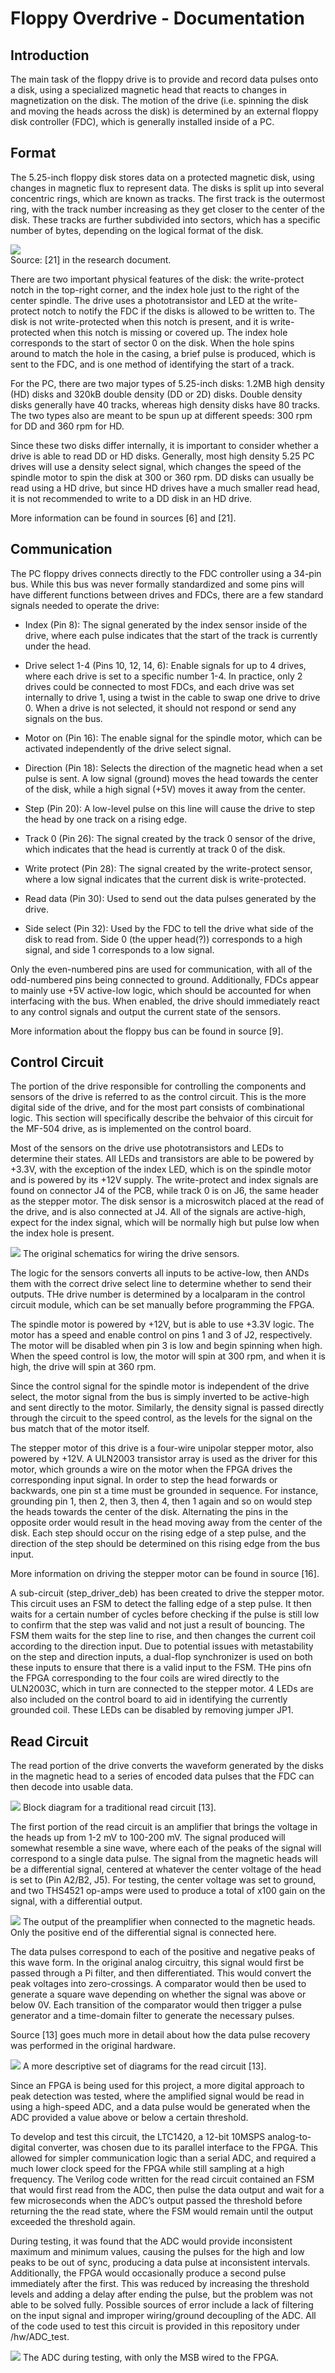 # Floppy Overdrive - Documentation

## Introduction

The main task of the floppy drive is to provide and record data pulses onto a disk, using a specialized magnetic head that reacts to changes in magnetization on the disk. The motion of the drive (i.e. spinning the disk and moving the heads across the disk) is determined by an external floppy disk controller (FDC), which is generally installed inside of a PC. 

## Format

The 5.25-inch floppy disk stores data on a protected magnetic disk, using changes in magnetic flux to represent data. The disks is split up into several concentric rings, which are known as tracks. The first track is the outermost ring, with the track number increasing as they get closer to the center of the disk. These tracks are further subdivided into sectors, which has a specific number of bytes, depending on the logical format of the disk.

![](img/geom.png)\
Source: [21] in the research document.

There are two important physical features of the disk: the write-protect notch in the top-right corner, and the index hole just to the right of the center spindle. The drive uses a phototransistor and LED at the write-protect notch to notify the FDC if the disks is allowed to be written to. The disk is not write-protected when this notch is present, and it is write-protected when this notch is missing or covered up. The index hole corresponds to the start of sector 0 on the disk. When the hole spins around to match the hole in  the casing, a brief pulse is produced, which is sent to the FDC, and is one method of identifying the start of a track.

For the PC, there are two major types of 5.25-inch disks: 1.2MB high density (HD) disks and 320kB double density (DD or 2D) disks. Double density disks generally have 40 tracks, whereas high density disks have 80 tracks. The two types also are meant to be spun up at different speeds: 300 rpm for DD and 360 rpm for HD.

Since these two disks differ internally, it is important to consider whether a drive is able to read DD or HD disks. Generally, most high density 5.25 PC drives will use a density select signal, which changes the speed of the spindle motor to spin the disk at 300 or 360 rpm. DD disks can usually be read using a HD drive, but since HD drives have a much smaller read head, it is not recommended to write to a DD disk in an HD drive.

More information can be found in sources [6] and [21].

## Communication

The PC floppy drives connects directly to the FDC controller using a 34-pin bus. While this bus was never formally standardized and some pins will have different functions between drives and FDCs, there are a few standard signals needed to operate the drive:

- Index (Pin 8): The signal generated by the index sensor inside of the drive, where each pulse indicates that the start of the track is currently under the head.

- Drive select 1-4 (Pins 10, 12, 14, 6): Enable signals for up to 4 drives, where each drive is set to a specific number 1-4. In practice, only 2 drives could be connected to most FDCs, and each drive was set internally to drive 1, using a twist in the cable to swap one drive to drive 0. When a drive is not selected, it should not respond or send any signals on the bus.

- Motor on (Pin 16): The enable signal for the spindle motor, which can be activated independently of the drive select signal.

- Direction (Pin 18): Selects the direction of the magnetic head when a set pulse is sent. A low signal (ground) moves the head towards the center of the disk, while a high signal (+5V) moves it away from the center.

- Step (Pin 20): A low-level pulse on this line will cause the drive to step the head by one track on a rising edge.

- Track 0 (Pin 26): The signal created by the track 0 sensor of the drive, which indicates that the head is currently at track 0 of the disk.

- Write protect (Pin 28): The signal created by the write-protect sensor, where a low signal indicates that the current disk is write-protected.

- Read data (Pin 30): Used to send out the data pulses generated by the drive.

- Side select (Pin 32): Used by the FDC to tell the drive what side of the disk to read from. Side 0 (the upper head(?)) corresponds to a high signal, and side 1 corresponds to a low signal.

Only the even-numbered pins are used for communication, with all of the odd-numbered pins being connected to ground. Additionally, FDCs appear to mainly use +5V active-low logic, which should be accounted for when interfacing with the bus. When enabled, the drive should immediately react to any control signals and output the current state of the sensors.

More information about the floppy bus can be found in source [9].

## Control Circuit

The portion of the drive responsible for controlling the components and sensors of the drive is referred to as the control circuit. This is the more digital side of the drive, and for the most part consists of combinational logic. This section will specifically describe the behvaior of this circuit for the MF-504 drive, as is implemented on the control board.

Most of the sensors on the drive use phototransistors and LEDs to determine their states. All LEDs and transistors are able to be powered by +3.3V, with the exception of the index LED, which is on the spindle motor and is powered by its +12V supply. The write-protect and index signals are found on connector J4 of the PCB, while track 0 is on J6, the same header as the stepper motor. The disk sensor is a microswitch placed at the read of the drive, and is also connected at J4. All of the signals are active-high, expect for the index signal, which will be normally high but pulse low when the index hole is present.

![](img/sens_schematic.png)
The original schematics for wiring the drive sensors.

The logic for the sensors converts all inputs to be active-low, then ANDs them with the correct drive select line to determine whether to send their outputs. THe drive number is determined by a localparam in the control circuit module, which can be set manually before programming the FPGA.

The spindle motor is powered by +12V, but is able to use +3.3V logic. The motor has a speed and enable control on pins 1 and 3 of J2, respectively.
The motor will be disabled when pin 3 is low and begin spinning when high. When the speed control is low, the motor will spin at 300 rpm, and when it is high, the drive will spin at 360 rpm.

Since the control signal for the spindle motor is independent of the drive select, the motor signal from the bus is simply inverted to be active-high and sent directly to the motor. Similarly, the density signal is passed directly through the circuit to the speed control, as the levels for the signal on the bus match that of the motor itself.

The stepper motor of this drive is a four-wire unipolar stepper motor, also powered by +12V. A ULN2003 transistor array is used as the driver for this motor, which grounds a wire on the motor when the FPGA drives the corresponding input signal. In order to step the head forwards or backwards, one pin st a time must be grounded in sequence. For instance, grounding pin 1, then 2, then 3, then 4, then 1 again and so on would step the heads towards the center of the disk. Alternating the pins in the opposite order would result in the head moving away from the center of the disk. Each step should occur on the rising edge of a step pulse, and the direction of the step should be determined on this rising edge from the bus input.

More information on driving the stepper motor can be found in source [16].

A sub-circuit (step_driver_deb) has been created to drive the stepper motor. This circuit uses an FSM to detect the falling edge of a step pulse. It then waits for a certain number of cycles before checking if the pulse is still low to confirm that the step was valid and not just a result of bouncing. The FSM them waits for the step line to rise, and then changes the current coil according to the direction input. Due to potential issues with metastability on the step and direction inputs, a dual-flop synchronizer is used on both these inputs to ensure that there is a valid input to the FSM. THe pins ofn the FPGA corresponding to the four coils are wired directly to the ULN2003C, which in turn are connected to the stepper motor. 4 LEDs are also included on the control board to aid in identifying the currently grounded coil. These LEDs can be disabled by removing jumper JP1.

## Read Circuit

The read portion of the drive converts the waveform generated by the disks in the magnetic head to a series of encoded data pulses that the FDC can then decode into usable data.

![](img/read_fig.png)
Block diagram for a traditional read circuit [13].

The first portion of the read circuit is an amplifier that brings the voltage in the heads up from 1-2 mV to 100-200 mV. The signal produced will somewhat resemble a sine wave, where each of the peaks of the signal will correspond to a single data pulse. The signal from the magnetic heads will be a differential signal, centered at whatever the center voltage of the head is set to (Pin A2/B2, J5). For testing,  the center voltage was set to ground, and two THS4521 op-amps were used to produce a total of x100 gain on the signal, with a differential output.

![](img/amp_out.jpg)
The output of the preamplifier when connected to the magnetic heads. Only the positive end of the differential signal is connected here.

The data pulses correspond to each of the positive and negative peaks of this wave form. In the original analog circuitry, this signal would first be passed through a Pi filter, and then differentiated. This would convert the peak voltages into zero-crossings. A comparator would then be used to generate a square wave depending on whether the signal was above or below 0V. Each transition of the comparator would then trigger a pulse generator and a time-domain filter to generate the necessary pulses.

Source [13] goes much more in detail about how the data pulse recovery was performed in the original hardware.

![](img/read_detail.png)
A more descriptive set of diagrams for the read circuit [13].

Since an FPGA is being used for this project, a more digital approach to peak detection was tested, where the amplified signal would be read in using a high-speed ADC, and a data pulse would be generated when the ADC provided a value above or below a certain threshold.

To develop and test this circuit, the LTC1420, a 12-bit 10MSPS analog-to-digital converter, was chosen due to its parallel interface to the FPGA. This allowed for simpler communication logic than a serial ADC, and required a much lower clock speed for the FPGA while still sampling at a high frequency. The Verilog code written for the read circuit contained an FSM that would first read from the ADC, then pulse the data output and wait for a few microseconds when the ADC’s output passed the threshold before returning the the read state, where the FSM would remain until the output exceeded the threshold again.

During testing, it was found that the ADC would provide inconsistent maximum and minimum values, causing the pulses for the high and low peaks to be out of sync, producing a data pulse at inconsistent intervals. Additionally, the FPGA would occasionally produce a second pulse immediately after the first. This was reduced by increasing the threshold levels and adding a delay after ending the pulse, but the problem was not able to be solved fully. Possible sources of error include a lack of filtering on the input signal and improper wiring/ground decoupling of the ADC. All of the code used to test this circuit is provided in this repository under /hw/ADC_test.

![](img/adc_circ.jpg)
The ADC during testing, with only the MSB wired to the FPGA.
